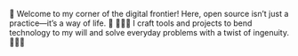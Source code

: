 👾 Welcome to my corner of the digital frontier! Here, open source isn’t just a practice—it’s a way of life. 👾
👨🏻‍💻 I craft tools and projects to bend technology to my will and solve everyday problems with a twist of ingenuity. 👨🏻‍💻
